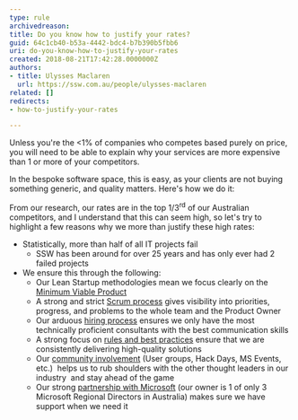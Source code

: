 ```yaml
---
type: rule
archivedreason: 
title: Do you know how to justify your rates?
guid: 64c1cb40-b53a-4442-bdc4-b7b390b5fbb6
uri: do-you-know-how-to-justify-your-rates
created: 2018-08-21T17:42:28.0000000Z
authors:
- title: Ulysses Maclaren
  url: https://ssw.com.au/people/ulysses-maclaren
related: []
redirects:
- how-to-justify-your-rates

---
```


Unless you're the &lt;1% of companies who competes based purely on price, you will need to be able to explain why your services are more expensive than 1 or more of your competitors.

In the bespoke software space, this is easy, as your clients are not buying something generic, and quality matters. Here's how we do it:


<!--endintro-->

From our research, our rates are in the top 1/3<sup>rd</sup> of our Australian competitors, and I understand that this can seem high, so let's try to highlight a few reasons why we more than justify these high rates:

* Statistically, more than half of all IT projects fail
    * SSW has been around for over 25 years and has only ever had 2 failed projects
* We ensure this through the following:
    * Our Lean Startup methodologies mean we focus clearly on the [Minimum Viable Product](/spec-do-you-create-an-initial-release-plan-and-ballpark)
    * A strong and strict [Scrum process](https&#58;//www.ssw.com.au/ssw/Consulting/Scrum.aspx) gives visibility into priorities, progress, and problems to the whole team and the Product Owner
    * Our arduous [hiring process](https&#58;//www.ssw.com.au/ssw/Employment/Employment.aspx) ensures we only have the most technically proficient consultants with the best communication skills
    * A strong focus on [rules and best practices](/rules-to-better-scrum-using-tfs) ensure that we are consistently delivering high-quality solutions
    * Our [community involvement](https&#58;//www.ssw.com.au/ssw/Events/) (User groups, Hack Days, MS Events, etc.)  helps us to rub shoulders with the other thought leaders in our industry  and stay ahead of the game
    * Our strong [partnership with Microsoft](https&#58;//www.ssw.com.au/ssw/Company/AboutUs.aspx) (our owner is 1 of only 3 Microsoft Regional Directors in Australia) makes sure we have support when we need it
